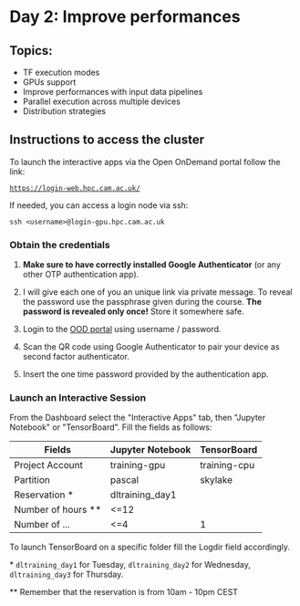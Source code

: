 # Day 2: Improve performances

## Topics:

- TF execution modes
- GPUs support
- Improve performances with input data pipelines
- Parallel execution across multiple devices
- Distribution strategies

## Instructions to access the cluster

To launch the interactive apps via the Open OnDemand portal follow the link:

[```https://login-web.hpc.cam.ac.uk/```](https://login-web.hpc.cam.ac.uk/)

If needed, you can access a login node via ssh:

```
ssh <username>@login-gpu.hpc.cam.ac.uk
```

### Obtain the credentials

1. **Make sure to have correctly installed Google Authenticator** (or any other OTP 
authentication app).

2. I will give each one of you an unique link via private message. To reveal the password
 use the passphrase given during the course. **The password is revealed only once!** Store
 it somewhere safe.

3. Login to the [OOD portal](https://login-web.hpc.cam.ac.uk/) using username / password.

4. Scan the QR code using Google Authenticator to pair your device as second factor
authenticator.

5. Insert the one time password provided by the authentication app.

### Launch an Interactive Session

From the Dashboard select the "Interactive Apps" tab, then "Jupyter Notebook" or 
"TensorBoard". Fill the fields as follows:

| Fields | Jupyter Notebook | TensorBoard |
|-----|-----|-----|
|Project Account| training-gpu | training-cpu |
| Partition | pascal | skylake |
| Reservation * | dltraining_day1 | |
| Number of hours ** | <=12 | |
| Number of ... | <=4 | 1 |

To launch TensorBoard on a specific folder fill the Logdir field accordingly. 

\* `dltraining_day1` for Tuesday, `dltraining_day2` for Wednesday, `dltraining_day3` for Thursday.

\** Remember that the reservation is from 10am - 10pm CEST
